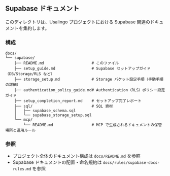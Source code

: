 ## Supabase ドキュメント

このディレクトリは、Usalingo プロジェクトにおける Supabase 関連のドキュメントを集約します。

### 構成

```
docs/
└── supabase/
    ├── README.md                     # このファイル
    ├── setup_guide.md                # Supabase セットアップガイド（DB/Storage/RLS など）
    ├── storage_setup.md              # Storage バケット設定手順（手動手順の詳細）
    ├── authentication_policy_guide.md# Authentication（RLS）ポリシー設定ガイド
    ├── setup_completion_report.md    # セットアップ完了レポート
    ├── sql/                          # SQL 資材
    │   ├── supabase_schema.sql
    │   └── supabase_storage_setup.sql
    └── mcp/
        └── README.md                 # MCP で生成されるドキュメントの保管場所と運用ルール
```

### 参照

- プロジェクト全体のドキュメント構成は `docs/README.md` を参照
- Supabase ドキュメントの配置・命名規約は `docs/rules/supabase-docs-rules.md` を参照


